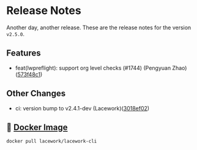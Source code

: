 # Release Notes
Another day, another release. These are the release notes for the version `v2.5.0`.

## Features
* feat(lwpreflight): support org level checks (#1744) (Pengyuan Zhao)([573f48c1](https://github.com/lacework/go-sdk/commit/573f48c160cb9b7f892e2cee94575188c8156a1f))
## Other Changes
* ci: version bump to v2.4.1-dev (Lacework)([3018ef02](https://github.com/lacework/go-sdk/commit/3018ef024291bdea12063bbe326d5fd8e4bf7773))

## :whale: [Docker Image](https://hub.docker.com/r/lacework/lacework-cli)
```
docker pull lacework/lacework-cli
```
